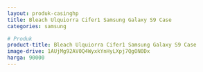 ```yaml
---
layout: produk-casinghp
title: Bleach Ulquiorra Cifer1 Samsung Galaxy S9 Case
categories: samsung

# Produk
product-title: Bleach Ulquiorra Cifer1 Samsung Galaxy S9 Case
image-drive: 1AUjMg92AV0Q4WyxkYnHyLXpj7QgON0Dx
harga: 90000
---
```

